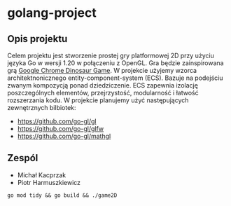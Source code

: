 # golang-project

## Opis projektu

Celem projektu jest stworzenie prostej gry platformowej 2D przy użyciu języka Go w wersji 1.20 w połączeniu z OpenGL. Gra będzie zainspirowana grą [Google Chrome Dinosaur Game](https://chrome://dino/). W projekcie użyjemy wzorca architektnonicznego entity-component-system (ECS). Bazuje na podejściu zwanym kompozycją ponad dziedziczenie. ECS zapewnia izolację poszczególnych elementów, przejrzystość, modularność i łatwość rozszerzania kodu. W projekcie planujemy użyć następujących zewnętrznych bilbiotek:
- https://github.com/go-gl/gl
- https://github.com/go-gl/glfw
- https://github.com/go-gl/mathgl
 
 ## Zespól

- Michał Kacprzak
- Piotr Harmuszkiewicz

```shell
go mod tidy && go build && ./game2D
```
